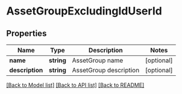 # AssetGroupExcludingIdUserId

## Properties
Name | Type | Description | Notes
------------ | ------------- | ------------- | -------------
**name** | **string** | AssetGroup name | [optional] 
**description** | **string** | AssetGroup description | [optional] 

[[Back to Model list]](../README.md#documentation-for-models) [[Back to API list]](../README.md#documentation-for-api-endpoints) [[Back to README]](../README.md)



